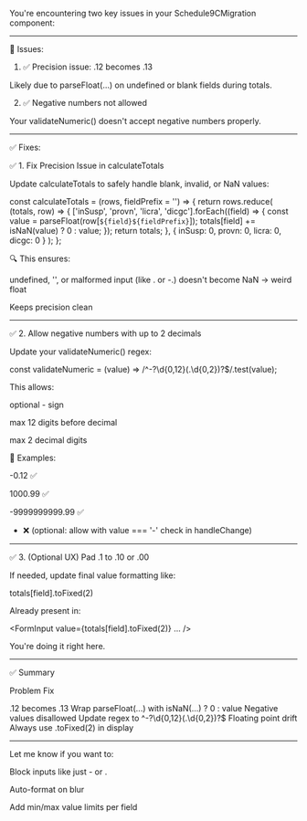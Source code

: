 You're encountering two key issues in your Schedule9CMigration component:


---

🐞 Issues:

1. ✅ Precision issue: .12 becomes .13

Likely due to parseFloat(...) on undefined or blank fields during totals.

2. ✅ Negative numbers not allowed

Your validateNumeric() doesn't accept negative numbers properly.


---

✅ Fixes:

✅ 1. Fix Precision Issue in calculateTotals

Update calculateTotals to safely handle blank, invalid, or NaN values:

const calculateTotals = (rows, fieldPrefix = '') => {
  return rows.reduce(
    (totals, row) => {
      ['inSusp', 'provn', 'licra', 'dicgc'].forEach((field) => {
        const value = parseFloat(row[`${field}${fieldPrefix}`]);
        totals[field] += isNaN(value) ? 0 : value;
      });
      return totals;
    },
    { inSusp: 0, provn: 0, licra: 0, dicgc: 0 }
  );
};

🔍 This ensures:

undefined, '', or malformed input (like . or -.) doesn't become NaN → weird float

Keeps precision clean



---

✅ 2. Allow negative numbers with up to 2 decimals

Update your validateNumeric() regex:

const validateNumeric = (value) => /^-?\d{0,12}(\.\d{0,2})?$/.test(value);

This allows:

optional - sign

max 12 digits before decimal

max 2 decimal digits


🔎 Examples:

-0.12 ✅

1000.99 ✅

-9999999999.99 ✅

- ❌ (optional: allow with value === '-' check in handleChange)



---

✅ 3. (Optional UX) Pad .1 to .10 or .00

If needed, update final value formatting like:

totals[field].toFixed(2)

Already present in:

<FormInput value={totals[field].toFixed(2)} ... />

You're doing it right here.


---

✅ Summary

Problem	Fix

.12 becomes .13	Wrap parseFloat(...) with isNaN(...) ? 0 : value
Negative values disallowed	Update regex to ^-?\d{0,12}(\.\d{0,2})?$
Floating point drift	Always use .toFixed(2) in display



---

Let me know if you want to:

Block inputs like just - or .

Auto-format on blur

Add min/max value limits per field



